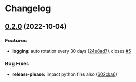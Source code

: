 # Changelog

## [0.2.0](https://github.com/EPFL-ENAC/ENACrestic/compare/src-v0.1.10...src-v0.2.0) (2022-10-04)


### Features

* **logging:** auto rotation every 30 days ([24e8ad7](https://github.com/EPFL-ENAC/ENACrestic/commit/24e8ad7b726afda1cf9fb570f707537130a1aafd)), closes [#5](https://github.com/EPFL-ENAC/ENACrestic/issues/5)


### Bug Fixes

* **release-please:** impact python files also ([602cba6](https://github.com/EPFL-ENAC/ENACrestic/commit/602cba6e481f9c0331441de9a7e3763ea402161f))
